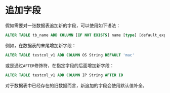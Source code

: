 # 追加字段

假如需要对一张数据表追加新的字段，可以使用如下语法：

```sql
ALTER TABLE tb_name ADD COLUMN [IF NOT EXISTS] name [type] [default_expr] [AFTER name_after]
```

例如，在数据表的末尾增加新字段：

```sql
ALTER TABLE testcol_v1 ADD COLUMN OS String DEFAULT 'mac'
```

或是通过`AFTER`修饰符，在指定字段的后面增加新字段：

```sql
ALTER TABLE testcol_v1 ADD COLUMN IP String AFTER ID
```

对于数据表中已经存在的旧数据而言，新追加的字段会使用默认值补全。
